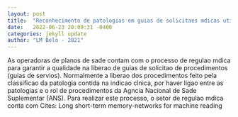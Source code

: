 ```yaml
---
layout: post
title:  "Reconhecimento de patologias em guias de solicitaes mdicas utilizando aprendizado de mquina"
date:   2022-06-23 20:09:31 -0400
categories: jekyll update
author: "LM Belo - 2021"
---
```

As operadoras de planos de sade contam com o processo de regulao mdica para garantir a qualidade na liberao de guias de solicitao de procedimentos (guias de servios). Normalmente a liberao dos procedimentos  feito pela classificao da patologia contida na indicao clnica, por haver ligao entre as patologias e o rol de procedimentos da Agncia Nacional de Sade Suplementar (ANS). Para realizar este processo, o setor de regulao mdica conta com 
Cites: Long short-term memory-networks for machine reading